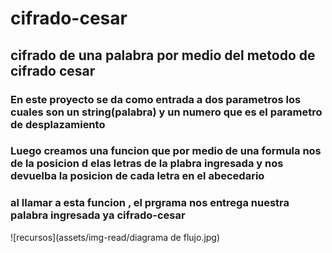 # cifrado-cesar
## cifrado de una palabra por medio del metodo de cifrado cesar

### En este proyecto se da como entrada a dos parametros los cuales son un string(palabra) y un numero que es el parametro de desplazamiento

### Luego creamos una funcion que por medio de una formula nos de la posicion d elas letras de la plabra ingresada y nos devuelba la posicion de cada letra en el abecedario

### al llamar a esta funcion , el prgrama nos entrega nuestra palabra ingresada ya cifrado-cesar

![recursos](assets/img-read/diagrama de flujo.jpg)
